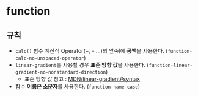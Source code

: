 # function

## 규칙

- `calc()` 함수 계산식 Operator(+, - ...)의 앞·뒤에 **공백**을 사용한다. (`function-calc-no-unspaced-operator`)
- `linear-gradient`를 사용할 경우 **표준 방향 값**을 사용한다. (`function-linear-gradient-no-nonstandard-direction`)
  - 표준 방향 값 참고 : [MDN/linear-gradient\#syntax](https://www.google.com/search?q=https://developer.mozilla.org/ko/docs/Web/CSS/gradient/linear-gradient%23%25EA%25B5%25AC%25EB%25AC%25B8)
- 함수 **이름은 소문자**를 사용한다. (`function-name-case`)
